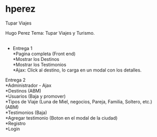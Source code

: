 hperez
======

Tupar Viajes

Hugo Perez
Tema: Tupar Viajes y Turismo.<br><br>

*  Entrega 1<br>
*Pagina completa (Front end)<br>
*Mostrar los Destinos<br>
*Mostrar los Testimonios<br>
*Ajax: Click al destino, lo carga en un modal con los detalles.<br>

Entrega 2<br>
*Administrador - Ajax<br>
*Destinos (ABM)<br>
*Usuarios (Baja y promover)<br>
*Tipos de Viaje (Luna de Miel, negocios, Pareja, Familia, Soltero, etc.) (ABM)<br>
*Testimonios (Baja)<br>
*Agregar testimonio (Boton en el modal de la ciudad)<br>
*Registro<br>
*Login

